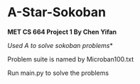 # A-Star-Sokoban
**MET CS 664 Project 1 By Chen Yifan**

**Used A* to solve sokoban problems**

Problem suite is named by Microban100.txt

Run main.py to solve the problems
